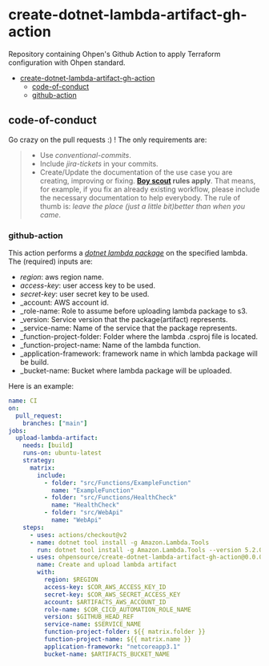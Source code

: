 # create-dotnet-lambda-artifact-gh-action

Repository containing Ohpen's Github Action to apply Terraform configuration with Ohpen standard.

- [create-dotnet-lambda-artifact-gh-action](#create-dotnet-lambda-artifact-gh-action)
  - [code-of-conduct](#code-of-conduct)
  - [github-action](#github-action)

## code-of-conduct

Go crazy on the pull requests :) ! The only requirements are:

> - Use _conventional-commits_.
> - Include _jira-tickets_ in your commits.
> - Create/Update the documentation of the use case you are creating, improving or fixing. **[Boy scout](https://biratkirat.medium.com/step-8-the-boy-scout-rule-robert-c-martin-uncle-bob-9ac839778385) rules apply**. That means, for example, if you fix an already existing workflow, please include the necessary documentation to help everybody. The rule of thumb is: _leave the place (just a little bit)better than when you came_.

### github-action

This action performs a [_dotnet lambda package_](https://github.com/aws/aws-extensions-for-dotnet-cli#package) on the specified lambda. The (required) inputs are:

- _region_: aws region name.
- _access-key_: user access key to be used.
- _secret-key_: user secret key to be used.
- _account: AWS account id.
- _role-name: Role to assume before uploading lambda package to s3.
- _version: Service version that the package(artifact) represents.
- _service-name: Name of the service that the package represents.
- _function-project-folder: Folder where the lambda .csproj file is located.
- _function-project-name: Name of the lambda function.
- _application-framework: framework name in which lambda package will be build.
- _bucket-name: Bucket where lambda package will be uploaded.

Here is an example:

```yaml
name: CI
on:
  pull_request:
    branches: ["main"]
jobs:
  upload-lambda-artifact:
    needs: [build]
    runs-on: ubuntu-latest
    strategy:
      matrix:
        include:
          - folder: "src/Functions/ExampleFunction"
            name: "ExampleFunction"
          - folder: "src/Functions/HealthCheck"
            name: "HealthCheck"
          - folder: "src/WebApi"
            name: "WebApi"
    steps:
      - uses: actions/checkout@v2
      - name: dotnet tool install -g Amazon.Lambda.Tools
        run: dotnet tool install -g Amazon.Lambda.Tools --version 5.2.0
      - uses: ohpensource/create-dotnet-lambda-artifact-gh-action@0.0.0.2
        name: Create and upload lambda artifact
        with:
          region: $REGION
          access-key: $COR_AWS_ACCESS_KEY_ID
          secret-key: $COR_AWS_SECRET_ACCESS_KEY
          account: $ARTIFACTS_AWS_ACCOUNT_ID
          role-name: $COR_CICD_AUTOMATION_ROLE_NAME
          version: $GITHUB_HEAD_REF
          service-name: $SERVICE_NAME
          function-project-folder: ${{ matrix.folder }}
          function-project-name: ${{ matrix.name }}
          application-framework: "netcoreapp3.1"
          bucket-name: $ARTIFACTS_BUCKET_NAME
```
